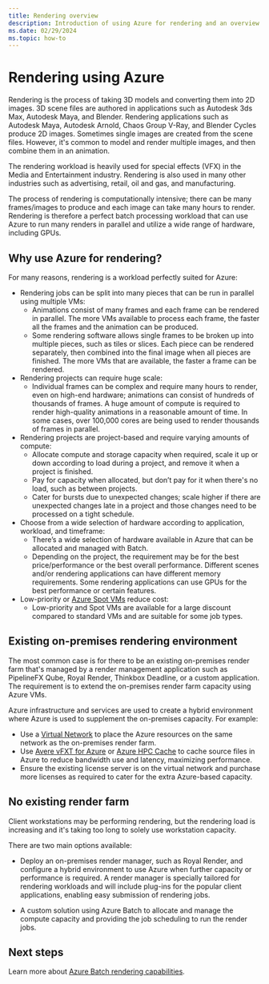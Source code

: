 ```yaml
---
title: Rendering overview
description: Introduction of using Azure for rendering and an overview of Azure Batch rendering capabilities
ms.date: 02/29/2024
ms.topic: how-to
---
```


# Rendering using Azure

Rendering is the process of taking 3D models and converting them into 2D images. 3D scene files are authored in applications such as Autodesk 3ds Max, Autodesk Maya, and Blender. Rendering applications such as Autodesk Maya, Autodesk Arnold, Chaos Group V-Ray, and Blender Cycles produce 2D images. Sometimes single images are created from the scene files. However, it's common to model and render multiple images, and then combine them in an animation.

The rendering workload is heavily used for special effects (VFX) in the Media and Entertainment industry. Rendering is also used in many other industries such as advertising, retail, oil and gas, and manufacturing.

The process of rendering is computationally intensive; there can be many frames/images to produce and each image can take many hours to render.  Rendering is therefore a perfect batch processing workload that can use Azure to run many renders in parallel and utilize a wide range of hardware, including GPUs.

## Why use Azure for rendering?

For many reasons, rendering is a workload perfectly suited for Azure:

* Rendering jobs can be split into many pieces that can be run in parallel using multiple VMs:
  * Animations consist of many frames and each frame can be rendered in parallel. The more VMs available to process each frame, the faster all the frames and the animation can be produced.
  * Some rendering software allows single frames to be broken up into multiple pieces, such as tiles or slices. Each piece can be rendered separately, then combined into the final image when all pieces are finished. The more VMs that are available, the faster a frame can be rendered.
* Rendering projects can require huge scale:
  * Individual frames can be complex and require many hours to render, even on high-end hardware; animations can consist of hundreds of thousands of frames. A huge amount of compute is required to render high-quality animations in a reasonable amount of time. In some cases, over 100,000 cores are being used to render thousands of frames in parallel.
* Rendering projects are project-based and require varying amounts of compute:
  * Allocate compute and storage capacity when required, scale it up or down according to load during a project, and remove it when a project is finished.
  * Pay for capacity when allocated, but don’t pay for it when there's no load, such as between projects.
  * Cater for bursts due to unexpected changes; scale higher if there are unexpected changes late in a project and those changes need to be processed on a tight schedule.
* Choose from a wide selection of hardware according to application, workload, and timeframe:
  * There’s a wide selection of hardware available in Azure that can be allocated and managed with Batch.
  * Depending on the project, the requirement may be for the best price/performance or the best overall performance. Different scenes and/or rendering applications can have different memory requirements. Some rendering applications can use GPUs for the best performance or certain features. 
* Low-priority or [Azure Spot VMs](https://azure.microsoft.com/pricing/spot/) reduce cost:
  * Low-priority and Spot VMs are available for a large discount compared to standard VMs and are suitable for some job types.
  
## Existing on-premises rendering environment

The most common case is for there to be an existing on-premises render farm that's managed by a render management application such as PipelineFX Qube, Royal Render, Thinkbox Deadline, or a custom application. The requirement is to extend the on-premises render farm capacity using Azure VMs.

Azure infrastructure and services are used to create a hybrid environment where Azure is used to supplement the on-premises capacity. For example:

* Use a [Virtual Network](../virtual-network/virtual-networks-overview.md) to place the Azure resources on the same network as the on-premises render farm.
* Use [Avere vFXT for Azure](../avere-vfxt/avere-vfxt-overview.md) or [Azure HPC Cache](../hpc-cache/hpc-cache-overview.md) to cache source files in Azure to reduce bandwidth use and latency, maximizing performance.
* Ensure the existing license server is on the virtual network and purchase more licenses as required to cater for the extra Azure-based capacity.

## No existing render farm

Client workstations may be performing rendering, but the rendering load is increasing and it's taking too long to solely use workstation capacity.

There are two main options available:

* Deploy an on-premises render manager, such as Royal Render, and configure a hybrid environment to use Azure when further capacity or performance is required. A render manager is specially tailored for rendering workloads and will include plug-ins for the popular client applications, enabling easy submission of rendering jobs.

* A custom solution using Azure Batch to allocate and manage the compute capacity and providing the job scheduling to run the render jobs.

## Next steps

Learn more about [Azure Batch rendering capabilities](batch-rendering-functionality.md).
